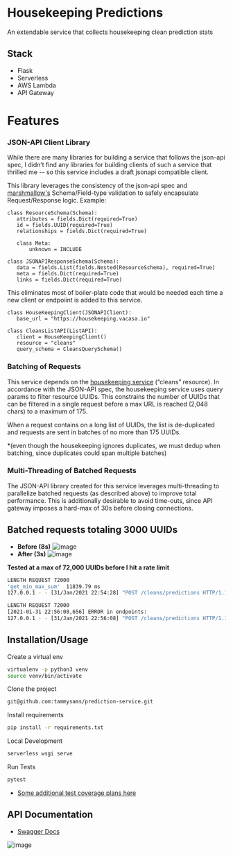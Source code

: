# Housekeeping Predictions

An extendable service that collects housekeeping clean prediction stats

## Stack
- Flask
- Serverless
- AWS Lambda
- API Gateway


# Features

### JSON-API Client Library
While there are many libraries for building a service that follows the json-api spec, I didn’t find any libraries for building clients of such a service that thrilled me -- so this service includes a draft jsonapi compatible client. 

This library leverages the consistency of the json-api spec and [marshmallow's](https://marshmallow.readthedocs.io/en/stable/) Schema/Field-type validation to safely encapsulate Request/Response logic. Example:
```python3
class ResourceSchema(Schema):
   attributes = fields.Dict(required=True)
   id = fields.UUID(required=True)
   relationships = fields.Dict(required=True)
 
   class Meta:
       unknown = INCLUDE
 
class JSONAPIResponseSchema(Schema):
   data = fields.List(fields.Nested(ResourceSchema), required=True)
   meta = fields.Dict(required=True)
   links = fields.Dict(required=True)
```

This eliminates most of boiler-plate code that would be needed each time a new client or endpoiint is added to this service.

```python3
class HouseKeepingClient(JSONAPIClient):
   base_url = "https://housekeeping.vacasa.io"
 
class CleansListAPI(ListAPI):
   client = HouseKeepingClient()
   resource = "cleans"
   query_schema = CleansQuerySchema()

```

### Batching of Requests
This service depends on the [housekeeping service](https://housekeeping.vacasa.io/#operation/cleans_list) (“cleans” resource). In accordance with the JSON-API spec, the housekeeping service uses query params to filter resource UUIDs. This constrains the number of UUIDs that can be filtered in a single request before a max URL is reached (2,048 chars) to a maximum of 175.

When a request contains on a long list of UUIDs, the list is de-duplicated and requests are sent in batches of no more than 175 UUIDs.

*(even though the housekeeping ignores duplicates, we must dedup when batching, since duplicates could span multiple batches)

### Multi-Threading of Batched Requests
The JSON-API library created for this service leverages multi-threading to parallelize batched requests (as described above) to improve total performance. This is additionally desirable to avoid time-outs, since API gateway imposes a hard-max of 30s before closing connections.

Batched requests totaling 3000 UUIDs
---
- **Before (8s)** 
![image](https://user-images.githubusercontent.com/37048195/106646344-7f204400-6542-11eb-882d-7ef31677f7b6.png)
- **After (3s)** 
![image](https://user-images.githubusercontent.com/37048195/106647009-3b7a0a00-6543-11eb-9a95-ba0bc068af7a.png)

**Tested at a max of 72,000 UUIDs before I hit a rate limit**
```bash
LENGTH REQUEST 72000
'get_min_max_sum'  11839.79 ms
127.0.0.1 - - [31/Jan/2021 22:54:28] "POST /cleans/predictions HTTP/1.1" 200 -

LENGTH REQUEST 72000
[2021-01-31 22:56:08,656] ERROR in endpoints:
127.0.0.1 - - [31/Jan/2021 22:56:08] "POST /cleans/predictions HTTP/1.1" 403 -
```


## Installation/Usage

Create a virtual env

```bash
virtualenv -p python3 venv
source venv/bin/activate
```
Clone the project

```bash
git@github.com:tammysams/prediction-service.git
```

Install requirements

```bash
pip install -r requirements.txt
```


Local Development

```bash
serverless wsgi serve
```

Run Tests

```bash
pytest
```
* [Some additional test coverage plans here](https://github.com/tammysams/prediction-service/blob/feature/mvp-predictions/src/lib/jsonapi/jsonapi_test.py)

## API Documentation
* [Swagger Docs](https://kjtxpgv5ei.execute-api.us-east-1.amazonaws.com/dev/docs/#/Clean) 

![image](https://user-images.githubusercontent.com/37048195/106657733-3de36080-6551-11eb-8e4d-0f20cec322a7.png)
